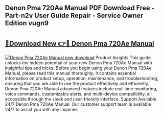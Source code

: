 ## Denon Pma 720Ae Manual PDF Download Free - Part-n2v User Guide Repair - Service Owner Edition vugn9

# <h2><a href="http://cf25667.oget.top/?id=Denon+Pma+720Ae+Manual">🔗Download New 👉🔴 Denon Pma 720Ae Manual</a></h2>

[![Denon Pma 720Ae Manual new download](https://i.imgur.com/5g1atiW.png)](http://cf25667.oget.top/?id=Denon+Pma+720Ae+Manual)
Product Insights This guide unlocks the hidden potential of your new Denon Pma 720Ae Manual with insightful tips and tricks. Before you begin using your Denon Pma 720Ae Manual, please read this manual thoroughly. It contains essential information on product setup, operation, maintenance, and troubleshooting, ensuring that you are able to use the product effectively and efficiently. Denon Pma 720Ae Manual advanced features include real-time monitoring, voice commands, customizable alerts, and multi-device compatibility, all accessible through the sleek and user-friendly interface. Support Available 24/7 Denon Pma 720Ae Manual. Our customer support team is available 24/7 to assist you with any inquiries.
